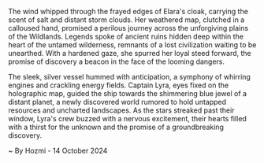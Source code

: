 
The wind whipped through the frayed edges of Elara's cloak, carrying the scent of salt and distant storm clouds. Her weathered map, clutched in a calloused hand, promised a perilous journey across the unforgiving plains of the Wildlands. Legends spoke of ancient ruins hidden deep within the heart of the untamed wilderness, remnants of a lost civilization waiting to be unearthed. With a hardened gaze, she spurred her loyal steed forward, the promise of discovery a beacon in the face of the looming dangers.

The sleek, silver vessel hummed with anticipation, a symphony of whirring engines and crackling energy fields. Captain Lyra, eyes fixed on the holographic map, guided the ship towards the shimmering blue jewel of a distant planet, a newly discovered world rumored to hold untapped resources and uncharted landscapes. As the stars streaked past their window, Lyra's crew buzzed with a nervous excitement, their hearts filled with a thirst for the unknown and the promise of a groundbreaking discovery. 

~ By Hozmi - 14 October 2024

